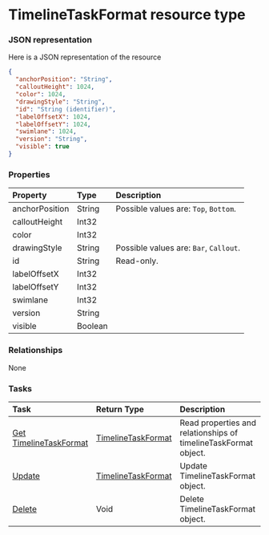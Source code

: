 # TimelineTaskFormat resource type



### JSON representation

Here is a JSON representation of the resource

```json
{
  "anchorPosition": "String",
  "calloutHeight": 1024,
  "color": 1024,
  "drawingStyle": "String",
  "id": "String (identifier)",
  "labelOffsetX": 1024,
  "labelOffsetY": 1024,
  "swimlane": 1024,
  "version": "String",
  "visible": true
}

```
### Properties
| Property	   | Type	|Description|
|:---------------|:--------|:----------|
|anchorPosition|String| Possible values are: `Top`, `Bottom`.|
|calloutHeight|Int32||
|color|Int32||
|drawingStyle|String| Possible values are: `Bar`, `Callout`.|
|id|String| Read-only.|
|labelOffsetX|Int32||
|labelOffsetY|Int32||
|swimlane|Int32||
|version|String||
|visible|Boolean||

### Relationships
None


### Tasks

| Task		   | Return Type	|Description|
|:---------------|:--------|:----------|
|[Get TimelineTaskFormat](../api/timelinetaskformat_get.md) | [TimelineTaskFormat](timelinetaskformat.md) |Read properties and relationships of timelineTaskFormat object.|
|[Update](../api/timelinetaskformat_update.md) | [TimelineTaskFormat](timelinetaskformat.md)	|Update TimelineTaskFormat object. |
|[Delete](../api/timelinetaskformat_delete.md) | Void	|Delete TimelineTaskFormat object. |

<!-- uuid: 81378af7-e3da-4685-bd21-6c60e7a38dcd\n2015-10-09 15:15:46 UTC -->